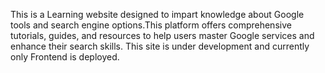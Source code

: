 This is a Learning website designed to impart knowledge about Google tools and search engine options.This platform offers comprehensive tutorials, guides, and resources to help users master Google services and enhance their search skills. This site is under development and currently only Frontend is deployed.
